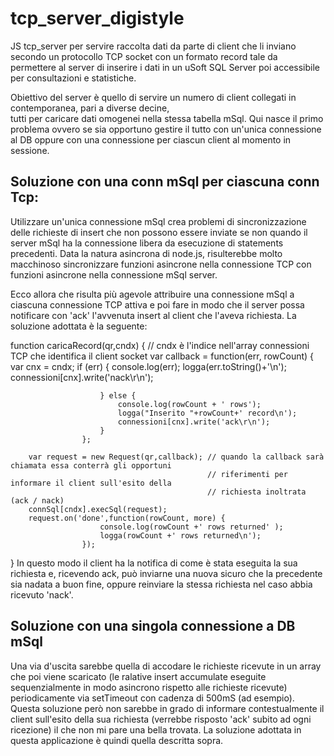 # tcp_server_digistyle
JS tcp_server per servire raccolta dati da parte di client che li inviano secondo un protocollo TCP socket
con un formato record tale da permettere al server di inserire i dati in un uSoft SQL Server poi accessibile
per consultazioni e statistiche.

Obiettivo del server è quello di servire un numero di client collegati in contemporanea, pari a diverse decine,  
tutti per caricare dati omogenei nella stessa tabella mSql. Qui nasce il primo problema ovvero se sia opportuno 
gestire il tutto con un'unica connessione al DB oppure con una connessione per ciascun client al momento in
sessione.

Soluzione con una conn mSql per ciascuna conn Tcp:
--------------------------------------------------
Utilizzare un'unica connessione mSql crea problemi di sincronizzazione delle richieste di insert che non
possono essere inviate se non quando il server mSql ha la connessione libera da esecuzione di statements 
precedenti. Data la natura asincrona di node.js, risulterebbe molto macchinoso sincronizzare funzioni 
asincrone nella connessione TCP con funzioni asincrone nella connessione mSql server.

Ecco allora che risulta più agevole attribuire una connessione mSql a ciascuna connessione TCP attiva e poi 
fare in modo che il server possa notificare con 'ack' l'avvenuta insert al client che l'aveva richiesta. 
La soluzione adottata è la seguente:

function caricaRecord(qr,cndx) { // cndx è l'indice nell'array connessioni TCP che identifica il client socket
       	var callback = function(err, rowCount) {
		   				var cnx = cndx;
                        if (err) {
                            console.log(err);
							logga(err.toString()+'\n');
							connessioni[cnx].write('nack\r\n');
							
                        } else {
                            console.log(rowCount + ' rows');
							logga("Inserito "+rowCount+' record\n');
							connessioni[cnx].write('ack\r\n');
                        }
                    };
       	
		var request = new Request(qr,callback); // quando la callback sarà chiamata essa conterrà gli opportuni
												// riferimenti per informare il client sull'esito della 
												// richiesta inoltrata (ack / nack)
       	connSql[cndx].execSql(request);
		request.on('done',function(rowCount, more) {
                    	console.log(rowCount +' rows returned' );
						logga(rowCount +' rows returned\n'); 
                	});  		   
}
In questo modo il client ha la notifica di come è stata eseguita la sua richiesta e, ricevendo ack, può inviarne
una nuova sicuro che la precedente sia nadata a buon fine, oppure reinviare la stessa richiesta nel caso abbia 
ricevuto 'nack'.

Soluzione con una singola connessione a DB mSql
-----------------------------------------------
Una via d'uscita sarebbe quella di accodare le richieste ricevute in un array che poi viene scaricato (le ralative
insert accumulate eseguite sequenzialmente in modo asincrono rispetto alle richieste ricevute) periodicamente 
via setTimeout con cadenza di 500mS (ad esempio). Questa soluzione però non sarebbe in grado di informare 
contestualmente il client sull'esito della sua richiesta (verrebbe risposto 'ack' subito ad ogni ricezione) il che 
non mi pare una bella trovata. La soluzione adottata in questa applicazione è quindi quella descritta sopra.
